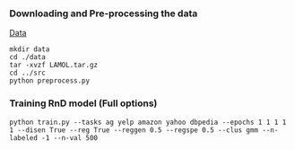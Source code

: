 ### Downloading and Pre-processing the data
[Data](https://drive.google.com/file/d/1rWcgnVcNpwxmBI3c5ovNx-E8XKOEL77S/view)
```
mkdir data
cd ./data
tar -xvzf LAMOL.tar.gz
cd ../src
python preprocess.py
```
### Training RnD model (Full options)
```
python train.py --tasks ag yelp amazon yahoo dbpedia --epochs 1 1 1 1 1 --disen True --reg True --reggen 0.5 --regspe 0.5 --clus gmm --n-labeled -1 --n-val 500
```